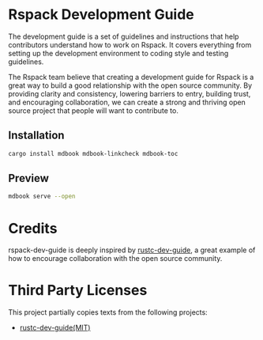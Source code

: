 # Rspack Development Guide

The development guide is a set of guidelines and instructions that help contributors understand how to work on Rspack. It covers everything from setting up the development environment to coding style and testing guidelines.

The Rspack team believe that creating a development guide for Rspack is a great way to build a good relationship with the open source community. By providing clarity and consistency, lowering barriers to entry, building trust, and encouraging collaboration, we can create a strong and thriving open source project that people will want to contribute to.

## Installation

```bash
cargo install mdbook mdbook-linkcheck mdbook-toc
```

## Preview

```bash
mdbook serve --open
```

# Credits

rspack-dev-guide is deeply inspired by [rustc-dev-guide](https://github.com/rust-lang/rustc-dev-guide), a great example of how to encourage collaboration with the open source community.

# Third Party Licenses

This project partially copies texts from the following projects:

- [rustc-dev-guide(MIT)](https://github.com/rust-lang/rustc-dev-guide)

